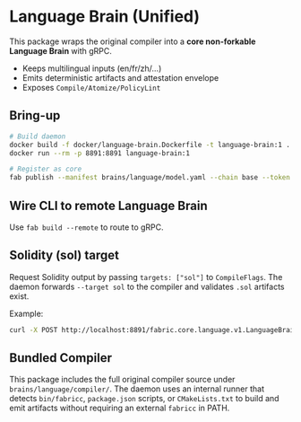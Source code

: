 # Language Brain (Unified)

This package wraps the original compiler into a **core non-forkable Language Brain** with gRPC.
- Keeps multilingual inputs (en/fr/zh/…)
- Emits deterministic artifacts and attestation envelope
- Exposes `Compile/Atomize/PolicyLint`

## Bring-up
```bash
# Build daemon
docker build -f docker/language-brain.Dockerfile -t language-brain:1 .
docker run --rm -p 8891:8891 language-brain:1

# Register as core
fab publish --manifest brains/language/model.yaml --chain base --token USDC --royalty 0 --non-forkable --origin Fabric
```

## Wire CLI to remote Language Brain
Use `fab build --remote` to route to gRPC.


## Solidity (sol) target
Request Solidity output by passing `targets: ["sol"]` to `CompileFlags`. The daemon forwards `--target sol` to the compiler and validates `.sol` artifacts exist.

Example:
```bash
curl -X POST http://localhost:8891/fabric.core.language.v1.LanguageBrain/Compile   -d '{"src":[{"path":"agents/MyAgent.fab","content":"...","lang":"en"}],"flags":{"targets":["sol"],"reproducible":true}}'
```


## Bundled Compiler
This package includes the full original compiler source under `brains/language/compiler/`.
The daemon uses an internal runner that detects `bin/fabricc`, `package.json` scripts, or `CMakeLists.txt`
to build and emit artifacts without requiring an external `fabricc` in PATH.
